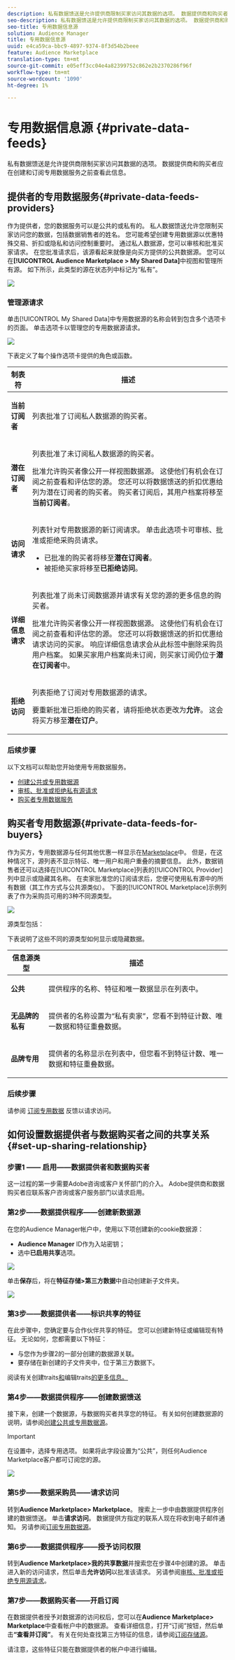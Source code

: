 ```yaml
---
description: 私有数据馈送是允许提供商限制买家访问其数据的选项。 数据提供商和购买者应在创建和订阅专用数据服务之前查看此信息。
seo-description: 私有数据馈送是允许提供商限制买家访问其数据的选项。 数据提供商和购买者应在创建和订阅专用数据服务之前查看此信息。
seo-title: 专用数据信息源
solution: Audience Manager
title: 专用数据信息源
uuid: e4ca59ca-bbc9-4897-9374-8f3d54b2beee
feature: Audience Marketplace
translation-type: tm+mt
source-git-commit: e05eff3cc04e4a82399752c862e2b2370286f96f
workflow-type: tm+mt
source-wordcount: '1090'
ht-degree: 1%

---
```



# 专用数据信息源 {#private-data-feeds}

私有数据馈送是允许提供商限制买家访问其数据的选项。 数据提供商和购买者应在创建和订阅专用数据服务之前查看此信息。

<!-- c_marketplace_privatefeed.xml -->

## 提供者的专用数据服务{#private-data-feeds-providers}

作为提供者，您的数据服务可以是公共的或私有的。 私人数据馈送允许您限制买家访问您的数据，包括数据销售者的姓名。 您可能希望创建专用数据源以优惠特殊交易、折扣或隐私和访问控制重要时。 通过私人数据源，您可以审核和批准买家请求。 在您批准请求后，该源看起来就像是向买方提供的公共数据源。 您可以在&#x200B;**[!UICONTROL Audience Marketplace > My Shared Data]**&#x200B;中视图和管理所有源。 如下所示，此类型的源在状态列中标记为“私有”。

![](assets/my_shared_data.png)

### 管理源请求

单击[!UICONTROL My Shared Data]中专用数据源的名称会转到包含多个选项卡的页面。 单击选项卡以管理您的专用数据源请求。

![](assets/shared_data_tabs.png)

下表定义了每个操作选项卡提供的角色或函数。

<table id="table_AFB429CA52A34658859448D9A5215F9F"> 
 <thead> 
  <tr> 
   <th colname="col1" class="entry"> 制表符 </th> 
   <th colname="col2" class="entry"> 描述 </th> 
  </tr> 
 </thead>
 <tbody> 
  <tr> 
   <td colname="col1"> <p> <b><span class="uicontrol"> 当前订阅者</span></b> </p> </td> 
   <td colname="col2"> <p>列表批准了订阅私人数据源的购买者。 </p> </td> 
  </tr> 
  <tr> 
   <td colname="col1"> <p> <b><span class="uicontrol"> 潜在订阅者</span></b> </p> </td> 
   <td colname="col2"> <p>列表批准了未订阅私人数据源的购买者。 </p> <p>批准允许购买者像公开一样视图数据源。 这使他们有机会在订阅之前查看和评估您的源。 您还可以将数据馈送的折扣优惠给列为潜在订阅者的购买者。 购买者订阅后，其用户档案将移至<b><span class="uicontrol">当前订阅者</span></b>。 </p> </td>
  </tr> 
  <tr> 
   <td colname="col1"> <p> <b><span class="uicontrol"> 访问请求</span></b> </p> </td>
   <td colname="col2"> <p>列表针对专用数据源的新订阅请求。 单击此选项卡可审核、批准或拒绝采购员请求。 </p>
    <ul id="ul_BE0A835A90B14C05B3F63226B79D052D"> 
     <li id="li_2C5686CEB6F4430BA18AED5AD75C330A">已批准的购买者将移至<b><span class="uicontrol">潜在订阅者</span></b>。 </li>
     <li id="li_929591FCF81E43A3881813BDBD3AC278">被拒绝买家将移至<b><span class="uicontrol">已拒绝访问</span></b>。 </li>
    </ul> </td>
  </tr>
  <tr> 
   <td colname="col1"> <p> <b><span class="uicontrol"> 详细信息请求</span></b> </p> </td>
   <td colname="col2"> <p>列表批准了尚未订阅数据源并请求有关您的源的更多信息的购买者。 </p> <p>批准允许购买者像公开一样视图数据源。 这使他们有机会在订阅之前查看和评估您的源。 您还可以将数据馈送的折扣优惠给请求访问的买家。 响应详细信息请求会从此标签中删除采购员用户档案。 如果买家用户档案尚未订阅，则买家订阅仍位于<b><span class="uicontrol">潜在订阅者</span></b>中。 </p> </td>
  </tr>
  <tr> 
   <td colname="col1"> <p> <b><span class="uicontrol"> 拒绝访问</span></b> </p> </td> 
   <td colname="col2"> <p>列表拒绝了订阅对专用数据源的请求。 </p> <p>要重新批准已拒绝的购买者，请将<span class="wintitle">拒绝状态</span>更改为<b><span class="uicontrol">允许</span></b>。 这会将买方移至<b><span class="uicontrol">潜在订户</span></b>。 </p> </td> 
  </tr> 
 </tbody> 
</table>

### 后续步骤

以下文档可以帮助您开始使用专用数据服务。

* [创建公共或专用数据源](../../features/audience-marketplace/marketplace-data-providers/marketplace-create-manage-feeds.md#create-public-private-data-feed)
* [审核、批准或拒绝私有源请求](../../features/audience-marketplace/marketplace-data-providers/marketplace-create-manage-feeds.md#manage-private-requests)
* [购买者专用数据服务](../../features/audience-marketplace/marketplace-private-feeds.md#private-data-feeds-for-buyers)

## 购买者专用数据源{#private-data-feeds-for-buyers}

作为买方，专用数据源与任何其他优惠一样显示在[Marketplace](../../features/audience-marketplace/marketplace-data-buyers/marketplace-data-buyers.md#about-marketplace)中。 但是，在这种情况下，源列表不显示特征、唯一用户和用户重叠的摘要信息。 此外，数据销售者还可以选择在[!UICONTROL Marketplace]列表的[!UICONTROL Provider]列中显示或隐藏其名称。 在卖家批准您的订阅请求后，您便可使用私有源中的所有数据（其工作方式与公共源类似）。 下面的[!UICONTROL Marketplace]示例列表了作为采购员可用的3种不同源类型。

![](assets/buyer_marketplace.png)

源类型包括：

下表说明了这些不同的源类型如何显示或隐藏数据。

<table id="table_41D4A798ACF548A3A03ACB427CA4652D"> 
 <thead> 
  <tr> 
   <th colname="col1" class="entry"> 信息源类型 </th> 
   <th colname="col2" class="entry"> 描述 </th> 
  </tr> 
 </thead>
 <tbody> 
  <tr> 
   <td colname="col1"> <p><b><span class="uicontrol"> 公共</span></b> </p> </td> 
   <td colname="col2"> <p>提供程序的名称、特征和唯一数据显示在列表中。 </p> </td> 
  </tr> 
  <tr> 
   <td colname="col1"> <p><b><span class="uicontrol"> 无品牌的私有</span></b> </p> </td> 
   <td colname="col2"> <p>提供者的名称设置为“私有卖家”，您看不到特征计数、唯一数据和特征重叠数据。 </p> </td> 
  </tr> 
  <tr> 
   <td colname="col1"> <p><b><span class="uicontrol"> 品牌专用</span></b> </p> </td> 
   <td colname="col2"> <p>提供者的名称显示在列表中，但您看不到特征计数、唯一数据和特征重叠数据。 </p> </td> 
  </tr> 
 </tbody> 
</table>

### 后续步骤

请参阅  [订阅专用数据](../../features/audience-marketplace/marketplace-data-buyers/marketplace-manage-subscriptions.md#subscript-private-data-feed) 反馈以请求访问。

## 如何设置数据提供者与数据购买者之间的共享关系{#set-up-sharing-relationship}

### 步骤1 —— 启用——数据提供者和数据购买者

这一过程的第一步需要Adobe咨询或客户关怀部门的介入。 Adobe提供商和数据购买者应联系客户咨询或客户服务部门以请求启用。

### 第2步——数据提供程序——创建新数据源

在您的Audience Manager帐户中，使用以下项创建新的cookie数据源：

* **Audience Manager** ID作为入站密钥；
* 选中&#x200B;**已启用共享**&#x200B;选项。

![](assets/create-datasource.png)

单击&#x200B;**保存**&#x200B;后，将在&#x200B;**特征存储>第三方数据**&#x200B;中自动创建新子文件夹。

![](assets/folder-structure.png)

### 第3步——数据提供者——标识共享的特征

在此步骤中，您确定要与合作伙伴共享的特征。 您可以创建新特征或编辑现有特征。 无论如何，您都需要以下特征：

* 与您作为步骤2的一部分创建的数据源关联。
* 要存储在新创建的子文件夹中，位于第三方数据下。

阅读有关创建traits[和](/help/using/features/traits/create-onboarded-rule-based-traits.md)编辑traits[的更多信息。](/help/using/features/traits/manage-trait-rules.md#edit-trait)

### 第4步——数据提供程序——创建数据馈送

接下来，创建一个数据源，与数据购买者共享您的特征。 有关如何创建数据源的说明，请参阅[创建公共或专用数据源](/help/using/features/audience-marketplace/marketplace-data-providers/marketplace-create-manage-feeds.md)。

>[!IMPORTANT]
>
>在设置中，选择专用选项。 如果将此字段设置为“公共”，则任何Audience Marketplace客户都可订阅您的源。

![](assets/create-data-feed.png)

### 第5步——数据采购员——请求访问

转到&#x200B;**Audience Marketplace> Marketplace**。 搜索上一步中由数据提供程序创建的数据馈送。 单击&#x200B;**请求访问**。 数据提供方指定的联系人现在将收到电子邮件通知。 另请参阅[订阅专用数据源](/help/using/features/audience-marketplace/marketplace-data-buyers/marketplace-manage-subscriptions.md#subscript-private-data-feed)。

### 第6步——数据提供程序——授予访问权限

转到&#x200B;**Audience Marketplace>我的共享数据**&#x200B;并搜索您在步骤4中创建的源。 单击进入新的访问请求，然后单击&#x200B;**允许访问**&#x200B;以批准该请求。 另请参阅[审核、批准或拒绝专用源请求](/help/using/features/audience-marketplace/marketplace-data-providers/marketplace-create-manage-feeds.md#manage-private-requests)。

### 第7步——数据购买者——开启订阅

在数据提供者授予对数据源的访问权后，您可以在&#x200B;**Audience Marketplace> Marketplace**&#x200B;中查看帐户中的数据源。 查看详细信息，打开“订阅”按钮，然后单击&#x200B;**“查看并订阅”**。 有关在何处查找第三方特征的信息，请参阅[订阅存储源](/help/using/features/audience-marketplace/marketplace-data-buyers/marketplace-manage-subscriptions.md#find-subscribed-data-fee)。

请注意，这些特征只能在数据提供者的帐户中进行编辑。




